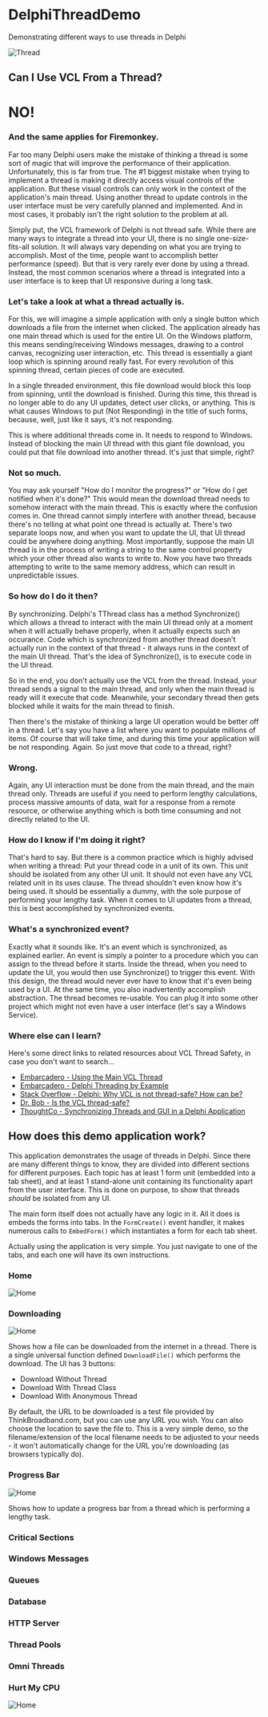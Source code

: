# DelphiThreadDemo
Demonstrating different ways to use threads in Delphi

![Thread](/ThreadIcon.png "Thread")

## Can I Use VCL From a Thread?

# NO!

### And the same applies for Firemonkey.

Far too many Delphi users make the mistake of thinking a thread is some sort of magic that will improve the performance of their application. Unfortunately, this is far from true. The #1 biggest mistake when trying to implement a thread is making it directly access visual controls of the application. But these visual controls can only work in the context of the application's main thread. Using another thread to update controls in the user interface must be very carefully planned and implemented. And in most cases, it probably isn't the right solution to the problem at all.

Simply put, the VCL framework of Delphi is not thread safe. While there are many ways to integrate a thread into your UI, there is no single one-size-fits-all solution. It will always vary depending on what you are trying to accomplish. Most of the time, people want to accomplish better performance (speed). But that is very rarely ever done by using a thread. Instead, the most common scenarios where a thread is integrated into a user interface is to keep that UI responsive during a long task.

### Let's take a look at what a thread actually is. 

For this, we will imagine a simple application with only a single button which downloads a file from the internet when clicked. The application already has one main thread which is used for the entire UI. On the Windows platform, this means sending/receiving Windows messages, drawing to a control canvas, recognizing user interaction, etc. This thread is essentially a giant loop which is spinning around really fast. For every revolution of this spinning thread, certain pieces of code are executed.

In a single threaded environment, this file download would block this loop from spinning, until the download is finished. During this time, this thread is no longer able to do any UI updates, detect user clicks, or anything. This is what causes Windows to put (Not Responding) in the title of such forms, because, well, just like it says, it's not responding.

This is where additional threads come in. It needs to respond to Windows. Instead of blocking the main UI thread with this giant file download, you could put that file download into another thread. It's just that simple, right?

### Not so much.

You may ask yourself "How do I monitor the progress?" or "How do I get notified when it's done?" This would mean the download thread needs to somehow interact with the main thread. This is exactly where the confusion comes in. One thread cannot simply interfere with another thread, because there's no telling at what point one thread is actually at. There's two separate loops now, and when you want to update the UI, that UI thread could be anywhere doing anything. Most importantly, suppose the main UI thread is in the process of writing a string to the same control property which your other thread also wants to write to. Now you have two threads attempting to write to the same memory address, which can result in unpredictable issues.

### So how do I do it then?

By synchronizing. Delphi's TThread class has a method Synchronize() which allows a thread to interact with the main UI thread only at a moment when it will actually behave properly, when it actually expects such an occurance. Code which is synchronized from another thread doesn't actually run in the context of that thread - it always runs in the context of the main UI thread. That's the idea of Synchronize(), is to execute code in the UI thread.

So in the end, you don't actually use the VCL from the thread. Instead, your thread sends a signal to the main thread, and only when the main thread is ready will it execute that code. Meanwhile, your secondary thread then gets blocked while it waits for the main thread to finish.

Then there's the mistake of thinking a large UI operation would be better off in a thread. Let's say you have a list where you want to populate millions of items. Of course that will take time, and during this time your application will be not responding. Again. So just move that code to a thread, right?

### Wrong.

Again, any UI interaction must be done from the main thread, and the main thread only. Threads are useful if you need to perform lengthy calculations, process massive amounts of data, wait for a response from a remote resource, or otherwise anything which is both time consuming and not directly related to the UI.

### How do I know if I'm doing it right?

That's hard to say. But there is a common practice which is highly advised when writing a thread: Put your thread code in a unit of its own. This unit should be isolated from any other UI unit. It should not even have any VCL related unit in its uses clause. The thread shouldn't even know how it's being used. It should be essentially a dummy, with the sole purpose of performing your lengthy task. When it comes to UI updates from a thread, this is best accomplished by synchronized events.

### What's a synchronized event?

Exactly what it sounds like. It's an event which is synchronized, as explained earlier. An event is simply a pointer to a procedure which you can assign to the thread before it starts. Inside the thread, when you need to update the UI, you would then use Synchronize() to trigger this event. With this design, the thread would never ever have to know that it's even being used by a UI. At the same time, you also inadvertently accomplish abstraction. The thread becomes re-usable. You can plug it into some other project which might not even have a user interface (let's say a Windows Service).

### Where else can I learn?

Here's some direct links to related resources about VCL Thread Safety, in case you don't want to search...

<ul>
                <li><a href="http://docs.embarcadero.com/products/rad_studio/delphiAndcpp2009/HelpUpdate2/EN/html/devwin32/win32_mthreadusemainthread_xml.html">Embarcadero - Using the Main VCL Thread</a></li>
                <li><a href="http://edn.embarcadero.com/article/22411">Embarcadero - Delphi Threading by Example</a></li>
                <li><a href="https://stackoverflow.com/questions/28655758/delphi-why-vcl-is-not-thread-safe-how-can-be">Stack Overflow - Delphi: Why VCL is not thread-safe? How can be?</a></li>
                <li><a href="http://www.drbob42.com/uk-bug/hood-04.htm">Dr. Bob - Is the VCL thread-safe?</a></li>
                <li><a href="https://www.thoughtco.com/synchronizing-threads-and-gui-delphi-application-1058159">ThoughtCo - Synchronizing Threads and GUI in a Delphi Application</a></li>
            </ul>

## How does this demo application work?


This application demonstrates the usage of threads in Delphi. Since there are many different things to know, they are divided into different sections for different purposes. Each topic has at least 1 form unit (embedded into a tab sheet), and at least 1 stand-alone unit containing its functionality apart from the user interface. This is done on purpose, to show that threads *should* be isolated from any UI.

The main form itself does not actually have any logic in it. All it does is embeds the forms into tabs. In the `FormCreate()` event handler, it makes numerous calls to `EmbedForm()` which instantiates a form for each tab sheet. 

Actually using the application is very simple. You just navigate to one of the tabs, and each one will have its own instructions. 

### Home

![Home](/Screenshots/SS-Home.png "Home")

### Downloading

![Home](/Screenshots/SS-Downloading.png "Home")

Shows how a file can be downloaded from the internet in a thread. There is a single universal function defined `DownloadFile()` which performs the download. The UI has 3 buttons:

  - Download Without Thread
  - Download With Thread Class
  - Download With Anonymous Thread

By default, the URL to be downloaded is a test file provided by ThinkBroadband.com, but you can use any URL you wish. You can also choose the location to save the file to. This is a very simple demo, so the filename/extension of the local filename needs to be adjusted to your needs - it won't automatically change for the URL you're downloading (as browsers typically do). 

### Progress Bar

![Home](/Screenshots/SS-ProgressBar.png "Home")

Shows how to update a progress bar from a thread which is performing a lengthy task.

### Critical Sections



### Windows Messages



### Queues



### Database



### HTTP Server



### Thread Pools



### Omni Threads



### Hurt My CPU

![Home](/Screenshots/SS-HurtMyCpu.png "Home")






